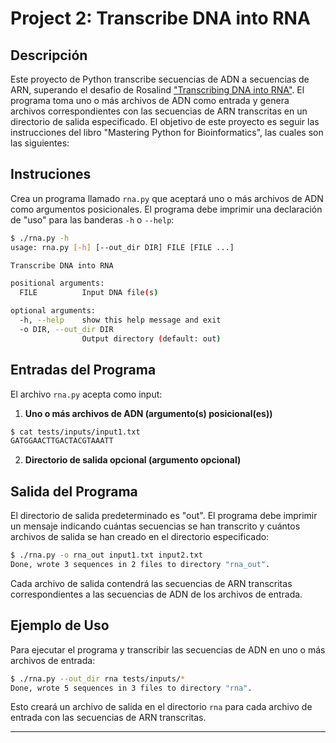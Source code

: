 # Project 2: Transcribe DNA into RNA

## Descripción

Este proyecto de Python transcribe secuencias de ADN a secuencias de ARN, superando el desafio de Rosalind ["Transcribing DNA into RNA"](https://rosalind.info/problems/rna/). El programa toma uno o más archivos de ADN como entrada y genera archivos correspondientes con las secuencias de ARN transcritas en un directorio de salida especificado. El objetivo de este proyecto es seguir las instrucciones del libro "Mastering Python for Bioinformatics", las cuales son las siguientes:

## Instruciones

Crea un programa llamado `rna.py` que aceptará uno o más archivos de ADN como argumentos posicionales. El programa debe imprimir una declaración de "uso" para las banderas `-h` o `--help`:

```sh
$ ./rna.py -h
usage: rna.py [-h] [--out_dir DIR] FILE [FILE ...]

Transcribe DNA into RNA

positional arguments:
  FILE          Input DNA file(s)

optional arguments:
  -h, --help    show this help message and exit
  -o DIR, --out_dir DIR
                Output directory (default: out)
```

## Entradas del Programa

El archivo `rna.py` acepta como input:

1. **Uno o más archivos de ADN (argumento(s) posicional(es))**
```sh
$ cat tests/inputs/input1.txt
GATGGAACTTGACTACGTAAATT
```
2. **Directorio de salida opcional (argumento opcional)**


## Salida del Programa

El directorio de salida predeterminado es "out". El programa debe imprimir un mensaje indicando cuántas secuencias se han transcrito y cuántos archivos de salida se han creado en el directorio especificado:

```sh
$ ./rna.py -o rna_out input1.txt input2.txt
Done, wrote 3 sequences in 2 files to directory "rna_out".
```

Cada archivo de salida contendrá las secuencias de ARN transcritas correspondientes a las secuencias de ADN de los archivos de entrada.

## Ejemplo de Uso

Para ejecutar el programa y transcribir las secuencias de ADN en uno o más archivos de entrada:

```sh
$ ./rna.py --out_dir rna tests/inputs/*
Done, wrote 5 sequences in 3 files to directory "rna".
```

Esto creará un archivo de salida en el directorio `rna` para cada archivo de entrada con las secuencias de ARN transcritas.

---
